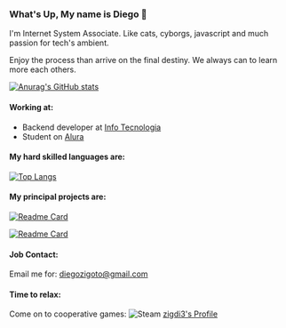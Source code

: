 ### What's Up, My name is Diego 👋

I'm Internet System Associate. Like cats, cyborgs,  javascript and much passion for tech's ambient.  

Enjoy the process than arrive on the final destiny. We always can to learn more each others.

[![Anurag's GitHub stats](https://github-readme-stats.vercel.app/api?username=zigdi3&show_icons=true&locale=en)](https://github.com/anuraghazra/github-readme-stats)

#### Working at:
- Backend developer at [Info Tecnologia](https://www.linkedin.com/company/info15anos/mycompany/)
- Student on [Alura](https://www.linkedin.com/school/aluracursos/)

#### My hard skilled languages are:
[![Top Langs](https://github-readme-stats.vercel.app/api/top-langs/?username=zigdi3&locale=en)](https://github.com/anuraghazra/github-readme-stats)

#### My principal projects are:  
[![Readme Card](https://github-readme-stats.vercel.app/api/pin/?username=zigdi3&repo=retro-sundays-api&locale=en)](https://github.com/zigdi3/retro-sundays-api)  

[![Readme Card](https://github-readme-stats.vercel.app/api/pin/?username=zigdi3&repo=FizzBuzz_elixir&locale=pt-br)](https://github.com/zigdi3/FizzBuzz_elixir)  

#### Job Contact:
Email me for: diegozigoto@gmail.com

#### Time to relax:
Come on to cooperative games: 
![Steam](https://img.shields.io/badge/steam-%23000000.svg?style=for-the-badge&logo=steam&logoColor=white)
[zigdi3's Profile ](https://steamcommunity.com/id/zigdi3/)
